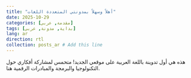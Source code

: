 ```yaml
---
title: "أهلاً وسهلاً بمدونتي المتعددة اللغات"
date: 2025-10-29
categories: [مقدمة, عربي]
tags: [بداية, مدونة, عربي]
lang: ar 
direction: rtl 
collection: posts_ar # Add this line
---
```


هذه هي أول تدوينة باللغة العربية على موقعي الجديد! متحمس لمشاركة أفكاري حول التكنولوجيا والبرمجة والمبادرات الرقمية هنا.
